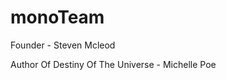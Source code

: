 <h1>monoTeam</h1>
<p>
Founder - Steven Mcleod

Author Of Destiny Of The Universe - Michelle Poe
</p>

